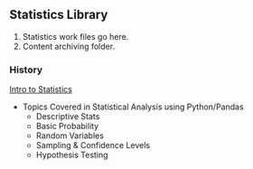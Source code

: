 <!-- FAQ Section Starts -->
## Statistics Library
1. Statistics work files go here.
2. Content archiving folder.
<!-- FAQ Section Ends -->


<!-- MAP Section Starts -->
### History
[Intro to Statistics](https://github.com/mommafish/BCG_Rise/tree/main/Statistics_Library/Intro_to_Statistical_Analysis)
* Topics Covered in Statistical Analysis using Python/Pandas
  * Descriptive Stats
  * Basic Probability
  * Random Variables
  * Sampling & Confidence Levels
  * Hypothesis Testing

<!-- MAP Section Ends -->
